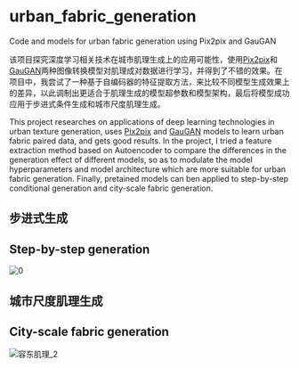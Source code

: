 # urban_fabric_generation
Code and models for urban fabric generation using Pix2pix and GauGAN

该项目探究深度学习相关技术在城市肌理生成上的应用可能性，使用[Pix2pix](https://github.com/junyanz/pytorch-CycleGAN-and-pix2pix)和[GauGAN](https://github.com/NVlabs/SPADE)两种图像转换模型对肌理成对数据进行学习，并得到了不错的效果。在项目中，我尝试了一种基于自编码器的特征提取方法，来比较不同模型生成效果上的差异，以此调制出更适合于肌理生成的模型超参数和模型架构，最后将模型成功应用于步进式条件生成和城市尺度肌理生成。

This project researches on applications of deep learning technologies in urban texture generation, uses [Pix2pix](https://github.com/junyanz/pytorch-CycleGAN-and-pix2pix) and [GauGAN](https://github.com/NVlabs/SPADE) models to learn urban fabric paired data, and gets good results. In the project, I tried a feature extraction method based on Autoencoder to compare the differences in the generation effect of different models, so as to modulate the model hyperparameters and model architecture which are more suitable for urban fabric generation. Finally, pretained models can ben applied to step-by-step conditional generation and city-scale fabric generation.

## 步进式生成
## Step-by-step generation
![0](https://user-images.githubusercontent.com/35953653/119255814-450da780-bbf0-11eb-9fa0-7af90315faa6.gif)

## 城市尺度肌理生成
## City-scale fabric generation
![容东肌理_2](https://user-images.githubusercontent.com/35953653/119255875-8ef68d80-bbf0-11eb-8976-4e685f8deb6e.png)
